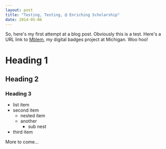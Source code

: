 ```yaml
---
layout: post
title: "Testing, Testing, @ Enriching Scholarship"
date: 2014-05-06
---
```


So, here's my first attempt at a blog post. Obviously this is a test. Here's a URL link to [Mblem](http://mblem.umich.edu), my 
digital badges project at Michigan. Woo hoo!

# Heading 1
## Heading 2
### Heading 3

* list item
* second item
  * nested item
  * another
    * sub nest
* third item

More to come...
